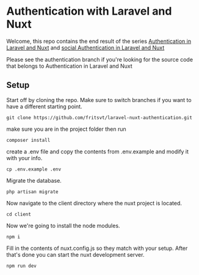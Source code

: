 # Authentication with Laravel and Nuxt 

Welcome, this repo contains the end result of the series [Authentication in Laravel and Nuxt](https://www.youtube.com/playlist?list=PLeZmuYT0mSPNmQie2QyoY-3hxQxDZwi22) and [social Authentication in Laravel and Nuxt](https://www.youtube.com/playlist?list=PLeZmuYT0mSPPeyIMa6oURCgpCMEd_sD_n)

Please see the authentication branch if you're looking for the source code that belongs to Authentication in Laravel and Nuxt

## Setup
Start off by cloning the repo. Make sure to switch  branches if you want to have a different starting point.
```
git clone https://github.com/fritsvt/laravel-nuxt-authentication.git
```
make sure you are in the project folder then run
```
composer install
```
create a .env file and copy the contents from .env.example and modify it with your info.
```
cp .env.example .env
```
Migrate the database.
```
php artisan migrate
```
Now navigate to the client directory where the nuxt project is located.
```
cd client
```
Now we're going to install the node modules.
```
npm i
```
Fill in the contents of nuxt.config.js so they match with your setup. 
After that's done you can start the nuxt development server.
```
npm run dev
```
